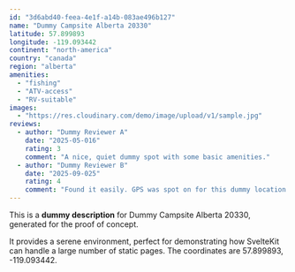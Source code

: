 ```yaml
---
id: "3d6abd40-feea-4e1f-a14b-083ae496b127"
name: "Dummy Campsite Alberta 20330"
latitude: 57.899893
longitude: -119.093442
continent: "north-america"
country: "canada"
region: "alberta"
amenities:
  - "fishing"
  - "ATV-access"
  - "RV-suitable"
images:
  - "https://res.cloudinary.com/demo/image/upload/v1/sample.jpg"
reviews:
  - author: "Dummy Reviewer A"
    date: "2025-05-016"
    rating: 3
    comment: "A nice, quiet dummy spot with some basic amenities."
  - author: "Dummy Reviewer B"
    date: "2025-09-025"
    rating: 4
    comment: "Found it easily. GPS was spot on for this dummy location."
---
```


This is a **dummy description** for Dummy Campsite Alberta 20330, generated for the proof of concept.

It provides a serene environment, perfect for demonstrating how SvelteKit can handle a large number of static pages. The coordinates are 57.899893, -119.093442.
